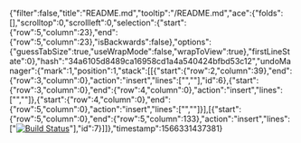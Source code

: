 {"filter":false,"title":"README.md","tooltip":"/README.md","ace":{"folds":[],"scrolltop":0,"scrollleft":0,"selection":{"start":{"row":5,"column":23},"end":{"row":5,"column":23},"isBackwards":false},"options":{"guessTabSize":true,"useWrapMode":false,"wrapToView":true},"firstLineState":0},"hash":"34a6105d8489ca16958cd1a4a540424bfbd53c12","undoManager":{"mark":1,"position":1,"stack":[[{"start":{"row":2,"column":39},"end":{"row":3,"column":0},"action":"insert","lines":["",""],"id":6},{"start":{"row":3,"column":0},"end":{"row":4,"column":0},"action":"insert","lines":["",""]},{"start":{"row":4,"column":0},"end":{"row":5,"column":0},"action":"insert","lines":["",""]}],[{"start":{"row":5,"column":0},"end":{"row":5,"column":133},"action":"insert","lines":["[![Build Status](https://travis-ci.org/mariuszbrozda/django_blog.svg?branch=master)](https://travis-ci.org/mariuszbrozda/django_blog)"],"id":7}]]},"timestamp":1566331437381}